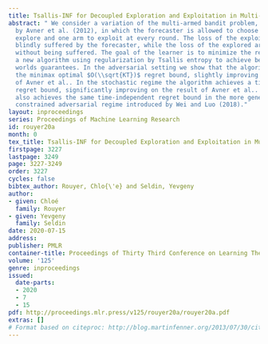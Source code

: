```yaml
---
title: Tsallis-INF for Decoupled Exploration and Exploitation in Multi-armed Bandits
abstract: " We consider a variation of the multi-armed bandit problem, introduced
  by Avner et al. (2012), in which the forecaster is allowed to choose one arm to
  explore and one arm to exploit at every round. The loss of the exploited arm is
  blindly suffered by the forecaster, while the loss of the explored arm is observed
  without being suffered. The goal of the learner is to minimize the regret. We derive
  a new algorithm using regularization by Tsallis entropy to achieve best of both
  worlds guarantees. In the adversarial setting we show that the algorithm achieves
  the minimax optimal $O(\\sqrt{KT})$ regret bound, slightly improving on the result
  of Avner et al.. In the stochastic regime the algorithm achieves a time-independent
  regret bound, significantly improving on the result of Avner et al.. The algorithm
  also achieves the same time-independent regret bound in the more general stochastically
  constrained adversarial regime introduced by Wei and Luo (2018)."
layout: inproceedings
series: Proceedings of Machine Learning Research
id: rouyer20a
month: 0
tex_title: Tsallis-INF for Decoupled Exploration and Exploitation in Multi-armed Bandits
firstpage: 3227
lastpage: 3249
page: 3227-3249
order: 3227
cycles: false
bibtex_author: Rouyer, Chlo{\'e} and Seldin, Yevgeny
author:
- given: Chloé
  family: Rouyer
- given: Yevgeny
  family: Seldin
date: 2020-07-15
address: 
publisher: PMLR
container-title: Proceedings of Thirty Third Conference on Learning Theory
volume: '125'
genre: inproceedings
issued:
  date-parts:
  - 2020
  - 7
  - 15
pdf: http://proceedings.mlr.press/v125/rouyer20a/rouyer20a.pdf
extras: []
# Format based on citeproc: http://blog.martinfenner.org/2013/07/30/citeproc-yaml-for-bibliographies/
---
```

